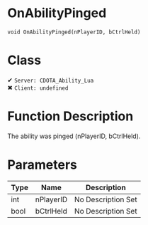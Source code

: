 # OnAbilityPinged
```
void OnAbilityPinged(nPlayerID, bCtrlHeld)
```
# Class
✔ `Server: CDOTA_Ability_Lua`  
✖ `Client: undefined`  

# Function Description
The ability was pinged (nPlayerID, bCtrlHeld).
# Parameters
Type|Name|Description
--|--|--
int|nPlayerID|No Description Set
bool|bCtrlHeld|No Description Set

